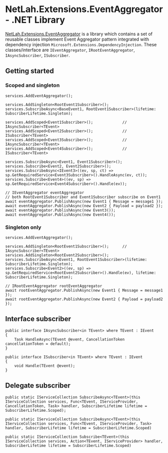# NetLah.Extensions.EventAggregator - .NET Library

[NetLah.Extensions.EventAggregator](https://www.nuget.org/packages/NetLah.Extensions.EventAggregator/) is a library which contains a set of reusable classes implement Event Aggregator pattern integrated with dependency injection `Microsoft.Extensions.DependencyInjection`. These classes/interface are `IEventAggregator`, `IRootEventAggregator`, `IAsyncSubscriber`, `ISubscriber`.

## Getting started

### Scoped and singleton

```
services.AddEventAggregator();

services.AddSingleton<RootEvent1Subscriber>();
services.SubscribeAsync<BaseEvent1, RootEvent1Subscriber>(lifetime: SubscriberLifetime.Singleton);

services.AddScoped<Event1Subscriber>();             // IAsyncSubscriber<TEvent>
services.AddScoped<Event2Subscriber>();             // ISubscriber<TEvent>
services.AddScoped<Event3Subscriber>();             // IAsyncSubscriber<TEvent>
services.AddScoped<Event4Subscriber>();             // ISubscriber<TEvent>

services.SubscribeAsync<Event1, Event1Subscriber>();
services.Subscribe<Event2, Event2Subscriber>();
services.SubscribeAsync<IEvent3>((ev, sp, ct) => sp.GetRequiredService<Event3Subscriber>().HandleAsync(ev, ct));
services.Subscribe<Event4>((ev, sp) => sp.GetRequiredService<Event4Subscriber>().Handle(ev));

// IEventAggregator eventAggregator
// both RootEvent1Subscriber and Event1Subscriber subscribe on Event1
await eventAggregator.PublishAsync(new Event1 { Message = message1 });
await eventAggregator.PublishAsync(new Event2 { Payload = payload2 });
await eventAggregator.PublishAsync(new Event3());
await eventAggregator.PublishAsync(new Event4());
```

### Singleton only

```
services.AddEventAggregator();

services.AddSingleton<RootEvent1Subscriber>();      // IAsyncSubscriber<TEvent>
services.AddSingleton<RootEvent2Subscriber>();
services.SubscribeAsync<Event1, RootEvent1Subscriber>(lifetime: SubscriberLifetime.Singleton);
services.Subscribe<Event2>((ev, sp) => sp.GetRequiredService<RootEvent2Subscriber>().Handle(ev), lifetime: SubscriberLifetime.Singleton);

// IRootEventAggregator rootEventAggregator
await rootEventAggregator.PublishAsync(new Event1 { Message = message1 });
await rootEventAggregator.PublishAsync(new Event2 { Payload = payload2 });
```

## Interface subscriber

```
public interface IAsyncSubscriber<in TEvent> where TEvent : IEvent
{
    Task HandleAsync(TEvent @event, CancellationToken cancellationToken = default);
}

public interface ISubscriber<in TEvent> where TEvent : IEvent
{
    void Handle(TEvent @event);
}
```

## Delegate subscriber

```
public static IServiceCollection SubscribeAsync<TEvent>(this IServiceCollection services, Func<TEvent, IServiceProvider, CancellationToken, Task> handler, SubscriberLifetime lifetime = SubscriberLifetime.Scoped);

public static IServiceCollection SubscribeAsync<TEvent>(this IServiceCollection services, Func<TEvent, IServiceProvider, Task> handler, SubscriberLifetime lifetime = SubscriberLifetime.Scoped)

public static IServiceCollection Subscribe<TEvent>(this IServiceCollection services, Action<TEvent, IServiceProvider> handler, SubscriberLifetime lifetime = SubscriberLifetime.Scoped)
```
